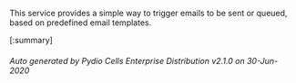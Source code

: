 






This service provides a simple way to trigger emails to be sent or queued, based on predefined email templates.

[:summary]

###### Auto generated by Pydio Cells Enterprise Distribution v2.1.0 on 30-Jun-2020

